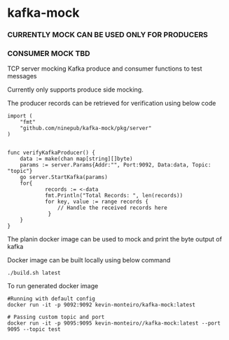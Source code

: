 # kafka-mock

### CURRENTLY MOCK CAN BE USED ONLY FOR PRODUCERS

### CONSUMER MOCK TBD

TCP server mocking Kafka produce and consumer functions to test messages

Currently only supports produce side mocking. 

The producer records can be retrieved for verification using below code

````
import (
	"fmt"
	"github.com/ninepub/kafka-mock/pkg/server"
)


func verifyKafkaProducer() {
	data := make(chan map[string][]byte)
	params := server.Params{Addr:"", Port:9092, Data:data, Topic: "topic"}
	go server.StartKafka(params)
	for{
            records := <-data
            fmt.Println("Total Records: ", len(records))
            for key, value := range records {
                // Handle the received records here
             }
	}
}
````

The planin docker image can be used to mock and print the byte output of kafka

Docker image can be built locally using below command

````
./build.sh latest
````

To run generated docker image

````
#Running with default config
docker run -it -p 9092:9092 kevin-monteiro/kafka-mock:latest

# Passing custom topic and port
docker run -it -p 9095:9095 kevin-monteiro//kafka-mock:latest --port 9095 --topic test
````